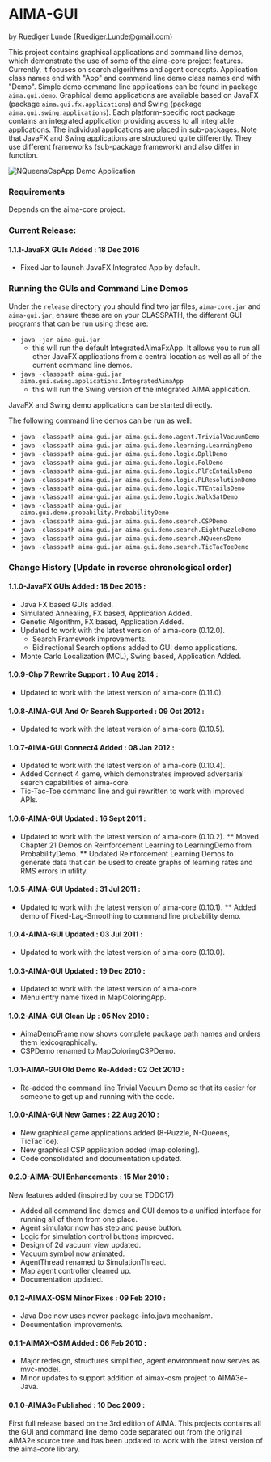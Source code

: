 # AIMA-GUI

by Ruediger Lunde (Ruediger.Lunde@gmail.com)

This project contains graphical applications and command line demos, which
demonstrate the use of some of the aima-core project features. Currently, it
focuses on search algorithms and agent concepts. Application class names end
with "App" and command line demo class names end with "Demo".
Simple demo command line applications can be found in package `aima.gui.demo`.
Graphical demo applications are available based on JavaFX (package `aima.gui.fx.applications`) and
Swing (package `aima.gui.swing.applications`). Each platform-specific root package contains an
integrated application providing access to all integrable applications. The individual applications are placed
in sub-packages. Note that JavaFX and Swing applications are structured quite differently.
They use different frameworks (sub-package framework) and also differ in function.

![NQueensCspApp Demo Application](https://github.com/aimacode/aima-java/blob/AIMA3e/aima-gui/src/main/uml/NQueensCspApp.png)

### Requirements
Depends on the aima-core project. 

### Current Release:
#### 1.1.1-JavaFX GUIs Added : 18 Dec 2016
 * Fixed Jar to launch JavaFX Integrated App by default.
  
### Running the GUIs and Command Line Demos
Under the `release` directory you should find two jar files, `aima-core.jar` and `aima-gui.jar`,
ensure these are on your CLASSPATH, the different GUI programs that can be run using these are:
 * `java -jar aima-gui.jar`
   * this will run the default IntegratedAimaFxApp. It allows you to run all other JavaFX applications from a central location as well as all of the current command line demos.
* `java -classpath aima-gui.jar aima.gui.swing.applications.IntegratedAimaApp`
   * this will run the Swing version of the integrated AIMA application.

JavaFX and Swing demo applications can be started directly.
 
The following command line demos can be run as well:
 * `java -classpath aima-gui.jar aima.gui.demo.agent.TrivialVacuumDemo`
 * `java -classpath aima-gui.jar aima.gui.demo.learning.LearningDemo`
 * `java -classpath aima-gui.jar aima.gui.demo.logic.DpllDemo`
 * `java -classpath aima-gui.jar aima.gui.demo.logic.FolDemo`
 * `java -classpath aima-gui.jar aima.gui.demo.logic.PlFcEntailsDemo`
 * `java -classpath aima-gui.jar aima.gui.demo.logic.PLResolutionDemo`
 * `java -classpath aima-gui.jar aima.gui.demo.logic.TTEntailsDemo`
 * `java -classpath aima-gui.jar aima.gui.demo.logic.WalkSatDemo`
 * `java -classpath aima-gui.jar aima.gui.demo.probability.ProbabilityDemo`
 * `java -classpath aima-gui.jar aima.gui.demo.search.CSPDemo`
 * `java -classpath aima-gui.jar aima.gui.demo.search.EightPuzzleDemo`
 * `java -classpath aima-gui.jar aima.gui.demo.search.NQueensDemo`
 * `java -classpath aima-gui.jar aima.gui.demo.search.TicTacToeDemo`
 

### Change History (Update in reverse chronological order)
#### 1.1.0-JavaFX GUIs Added : 18 Dec 2016 :<br>
  * Java FX based GUIs added.
  * Simulated Annealing, FX based, Application Added.
  * Genetic Algorithm, FX based, Application Added.
  * Updated to work with the latest version of aima-core (0.12.0).
      * Search Framework improvements.
      * Bidirectional Search options added to GUI demo applications.
  * Monte Carlo Localization (MCL), Swing based, Application Added.
  
#### 1.0.9-Chp 7 Rewrite Support : 10 Aug 2014 :<br>
  * Updated to work with the latest version of aima-core (0.11.0).
  
#### 1.0.8-AIMA-GUI And Or Search Supported : 09 Oct 2012 :<br>
  * Updated to work with the latest version of aima-core (0.10.5).
  
#### 1.0.7-AIMA-GUI Connect4 Added : 08 Jan 2012 :<br>
  * Updated to work with the latest version of aima-core (0.10.4).
  * Added Connect 4 game, which demonstrates improved adversarial search capabilities of aima-core.
  * Tic-Tac-Toe command line and gui rewritten to work with improved APIs.
  
#### 1.0.6-AIMA-GUI Updated : 16 Sept 2011 :<br>
  * Updated to work with the latest version of aima-core (0.10.2).
  ** Moved Chapter 21 Demos on Reinforcement Learning to LearningDemo from ProbabilityDemo.
  ** Updated Reinforcement Learning Demos to generate data that can be used to create graphs of learning rates and RMS errors in utility.

#### 1.0.5-AIMA-GUI Updated : 31 Jul 2011 :<br>
  * Updated to work with the latest version of aima-core (0.10.1).
  ** Added demo of Fixed-Lag-Smoothing to command line probability demo.
  
#### 1.0.4-AIMA-GUI Updated : 03 Jul 2011 :<br>
  * Updated to work with the latest version of aima-core (0.10.0).
  
#### 1.0.3-AIMA-GUI Updated : 19 Dec 2010 :<br>
  * Updated to work with the latest version of aima-core.
  * Menu entry name fixed in MapColoringApp.
  
#### 1.0.2-AIMA-GUI Clean Up : 05 Nov 2010 :<br>
  * AimaDemoFrame now shows complete package path names and orders them lexicographically.
  * CSPDemo renamed to MapColoringCSPDemo.
  
#### 1.0.1-AIMA-GUI Old Demo Re-Added : 02 Oct 2010 :<br>
  * Re-added the command line Trivial Vacuum Demo so that its easier 
    for someone to get up and running with the code.
    
#### 1.0.0-AIMA-GUI New Games : 22 Aug 2010 :<br>
  * New graphical game applications added (8-Puzzle, N-Queens, TicTacToe).
  * New graphical CSP application added (map coloring).
  * Code consolidated and documentation updated.
  
#### 0.2.0-AIMA-GUI Enhancements : 15 Mar 2010 :<br>
New features added (inspired by course TDDC17)
  * Added all command line demos and GUI demos to a
    unified interface for running all of them from one
    place.
  * Agent simulator now has step and pause button.
  * Logic for simulation control buttons improved.
  * Design of 2d vacuum view updated.
  * Vacuum symbol now animated.
  * AgentThread renamed to SimulationThread.
  * Map agent controller cleaned up.
  * Documentation updated.

#### 0.1.2-AIMAX-OSM Minor Fixes : 09 Feb 2010 :<br>
  * Java Doc now uses newer package-info.java mechanism.
  * Documentation improvements.
  
#### 0.1.1-AIMAX-OSM Added : 06 Feb 2010 :<br>
 * Major redesign, structures simplified, agent environment now serves as mvc-model.
 * Minor updates to support addition of aimax-osm project to AIMA3e-Java.
 
#### 0.1.0-AIMA3e Published : 10 Dec 2009 :<br>
First full release based on the 3rd edition of AIMA. This projects contains all the GUI and command line demo 
code separated out from the original AIMA2e source tree and has been updated to work with the 
latest version of the aima-core library.
